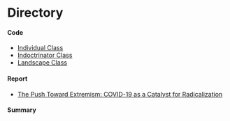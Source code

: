 # Directory

#### Code
- [Individual Class](https://github.com/brownlk99/Research-and-Projects/blob/main/COVID-19%20as%20a%20Catalyst%20for%20Radicalization/radicalIndividual.py)
- [Indoctrinator Class](https://github.com/brownlk99/Research-and-Projects/blob/main/COVID-19%20as%20a%20Catalyst%20for%20Radicalization/radicalIndoctrinator.py)
- [Landscape Class](https://github.com/brownlk99/Research-and-Projects/blob/main/COVID-19%20as%20a%20Catalyst%20for%20Radicalization/radicalLandscape.py)

#### Report
- [The Push Toward Extremism: COVID-19 as a Catalyst for Radicalization](https://github.com/brownlk99/Research-and-Projects/blob/main/COVID-19%20as%20a%20Catalyst%20for%20Radicalization/X497%20-%20The%20Push%20Toward%20Extremism_%20COVID-19%20as%20a%20Catalyst%20for%20Radicalization.pdf)

#### Summary
